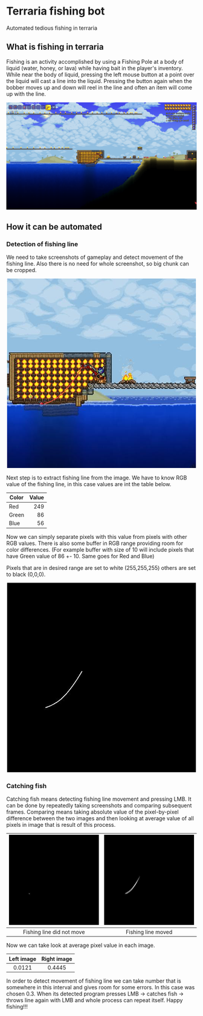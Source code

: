 # Terraria fishing bot
Automated tedious fishing in terraria

## What is fishing in terraria

Fishing is an activity accomplished by using a Fishing Pole at a body of liquid (water, honey, or lava) while having bait in the player's inventory. While near the body of liquid, pressing the left mouse button at a point over the liquid will cast a line into the liquid. Pressing the button again when the bobber moves up and down will reel in the line and often an item will come up with the line.

![Terraria screenshot](https://github.com/freedie666/Terraria_fishing/blob/master/images/Screen.png?raw=true)

## How it can be automated

### Detection of fishing line 

We need to take screenshots of gameplay and detect movement of the fishing line. Also there is no need for whole screenshot, so big chunk can be cropped.


<p align="center">
  <img src="https://github.com/freedie666/Terraria_fishing/blob/master/images/Screen_cropped.jpg" />
</p>

Next step is to extract fishing line from the image. We have to know RGB value of the fishing line, in this case values are int the table below.

<div align="center">
<table>
<thead>
<tr>
<th>Color</th>
<th align="left">Value</th>
</tr>
</thead>
<tbody>
<tr>
<td>Red</td>
<td align="right">249</td>
</tr>
<tr>
<td>Green</td>
<td align="right">86</td>
</tr>
<tr>
<td>Blue</td>
<td align="right">56</td>
</tr>
</tbody>
</table>
</div>


Now we can simply separate pixels with this value from pixels with other RGB values. There is also some buffer in RGB range providing room for color differences. (For example buffer with size of 10 will include pixels that have Green value of 86 +- 10. Same goes for Red and Blue)

Pixels that are in desired range are set to white (255,255,255) others are set to black (0,0,0).

<p align="center">
  <img src="https://github.com/freedie666/Terraria_fishing/blob/master/images/Screen_black_n_white.jpg" />
</p>

### Catching fish

Catching fish means detecting fishing line movement and pressing LMB. It can be done by repeatedly taking screenshots and comparing subsequent frames. Comparing means taking absolute value of the pixel-by-pixel difference between the two images and then looking at average value of all pixels in image that is result of this process.

| ![detection-false](https://github.com/freedie666/Terraria_fishing/blob/master/images/detection-false.jpg?raw=true)  | ![detection-true](https://github.com/freedie666/Terraria_fishing/blob/master/images/detection-true.jpg?raw=true) | 
|:---:|:---:|
|Fishing line did not move|Fishing line moved|

Now we can take look at average pixel value in each image.

<div align="center">
  
| Left image    | Right image   | 
| :-----------: | :-------------:| 
| 0.0121        | 0.4445 | 
  
</div>

In order to detect movement of fishing line we can take number that is somewhere in this interval and gives room for some errors. In this case was chosen 0.3. When its detected program presses LMB -> catches fish -> throws line again with LMB and whole process can repeat itself. Happy fishing!!!

